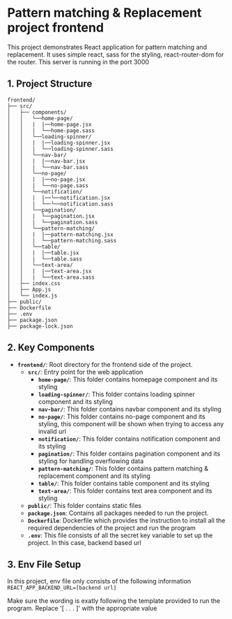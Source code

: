 # Pattern matching & Replacement project frontend

This project demonstrates React application for pattern matching and replacement. It uses simple react, sass for the styling, react-router-dom for the router. This server is running in the port 3000

## 1. Project Structure

`frontend/`<br>
`├── src/`<br>
`│   ├── components/`<br>
`│   │   └──home-page/`<br>
`│   │   |  |──home-page.jsx`<br>
`│   │   |  └──home-page.sass`<br>
`│   │   └──loading-spinner/`<br>
`│   │   |  |──loading-spinner.jsx`<br>
`│   │   |  └──loading-spinner.sass`<br>
`│   │   └──nav-bar/`<br>
`│   │   |  |──nav-bar.jsx`<br>
`│   │   |  └──nav-bar.sass`<br>
`│   │   └──no-page/`<br>
`│   │   |  |──no-page.jsx`<br>
`│   │   |  └──no-page.sass`<br>
`│   │   └──notification/`<br>
`│   │   |  |──└──notification.jsx`<br>
`│   │   |  └──└──notification.sass`<br>
`│   │   └──pagination/`<br>
`│   │   |  └──pagination.jsx`<br>
`│   │   |  └──pagination.sass`<br>
`│   │   └──pattern-matching/`<br>
`│   │   |  |──pattern-matching.jsx`<br>
`│   │   |  └──pattern-matching.sass`<br>
`│   │   └──table/`<br>
`│   │   |  |──table.jsx`<br>
`│   │   |  └──table.sass`<br>
`│   │   └──text-area/`<br>
`│   │   |  |──text-area.jsx`<br>
`│   │   |  └──text-area.sass`<br>
`│   ├── index.css`<br>
`│   ├── App.js`<br>
`│   └── index.js`<br>
`├── public/`<br>
`├── Dockerfile`<br>
`├── .env`<br>
`├── package.json`<br>
`├── package-lock.json`<br>

## 2. Key Components

- **`frontend/`**: Root directory for the frontend side of the project.
  - **`src/`**: Entry point for the web application
    - **`home-page/`**: This folder contains homepage component and its styling
    - **`loading-spinner/`**: This folder contains loading spinner component and its styling
    - **`nav-bar/`**: This folder contains navbar component and its styling
    - **`no-page/`**: This folder contains no-page component and its styling, this component will be shown when trying to access any invalid url
    - **`notification/`**: This folder contains notification component and its styling
    - **`pagination/`**: This folder contains pagination component and its styling for handling overflowing data
    - **`pattern-matching/`**: This folder contains pattern matching & replacement component and its styling
    - **`table/`**: This folder contains table component and its styling
    - **`text-area/`**: This folder contains text area component and its styling
  - **`public/`**: This folder contains static files
  - **`package.json`**: Contains all packages needed to run the project.
  - **`Dockerfile`**: Dockerfile which provides the instruction to install all the required dependencies of the project and run the program
  - **`.env`**: This file consists of all the secret key variable to set up the project. In this case, backend based url

## 3. Env File Setup
In this project, env file only consists of the following information <br>
`REACT_APP_BACKEND_URL=[backend url]`<br>

Make sure the wording is exatly following the template provided to run the program.
Replace '[ . . . ]' with the appropriate value
